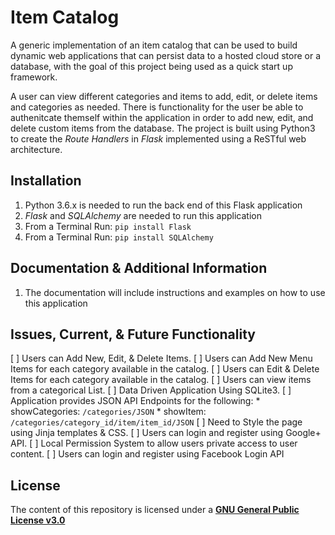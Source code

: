 # Item Catalog

A generic implementation of an item catalog that can be used to build dynamic web applications that can persist data to a hosted cloud store or a database, with the goal of this project being used as a quick start up framework.

A user can view different categories and items to add, edit, or delete items and categories as needed. There is functionality for the user be able to authenitcate themself within the application in order to add new, edit, and delete custom items from the database. The project is built using Python3 to create the _Route Handlers_ in _Flask_ implemented using a ReSTful web architecture.


## Installation
1. Python 3.6.x is needed to run the back end of this Flask application
2. *Flask* and *SQLAlchemy* are needed to run this application
3. From a Terminal Run: `pip install Flask`
4. From a Terminal Run: `pip install SQLAlchemy`

## Documentation & Additional Information
1. The documentation will include instructions and examples on how to use this application

## Issues, Current, & Future Functionality
[ ] Users can Add New, Edit, & Delete Items.
[ ] Users can Add New Menu Items for each category available in the catalog.
[ ] Users can Edit & Delete Items for each category available in the catalog.
[ ] Users can view items from a categorical List.
[ ] Data Driven Application Using SQLite3.
[ ] Application provides JSON API Endpoints for the following:
	* showCategories: `/categories/JSON`
	* showItem: `/categories/category_id/item/item_id/JSON`
[ ] Need to Style the page using Jinja templates & CSS.
[ ] Users can login and register using Google+ API.
[ ] Local Permission System to allow users private access to user content.
[ ] Users can login and register using Facebook Login API

## License
The content of this repository is licensed under a [**GNU General Public License v3.0**](https://choosealicense.com/licenses/gpl-3.0)